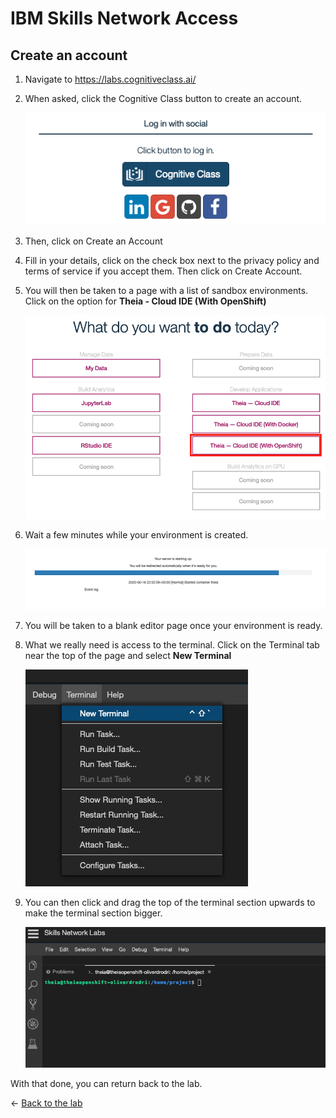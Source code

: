 # IBM Skills Network Access

## Create an account
1. Navigate to https://labs.cognitiveclass.ai/

1. When asked, click the Cognitive Class button to create an account.

    ![Cognitive Class button](./images/cogClassButton.png)

1. Then, click on Create an Account

1. Fill in your details, click on the check box next to the privacy policy and terms of service if you accept them. Then click on Create Account.

1. You will then be taken to a page with a list of sandbox environments. Click on the option for **Theia - Cloud IDE (With OpenShift)**

    ![sandbox list](./images/sandboxList.png)

1. Wait a few minutes while your environment is created.

    ![waiting](./images/waiting.png)

1. You will be taken to a blank editor page once your environment is ready.


1. What we really need is access to the terminal. Click on the Terminal tab near the top of the page and select **New Terminal**

    ![New Terminal](./images/newTerminal.png)

1. You can then click and drag the top of the terminal section upwards to make the terminal section bigger.

    ![bigger terminal](./images/biggerTerminal.png)

With that done, you can return back to the lab.

<- [Back to the lab](./README.md)